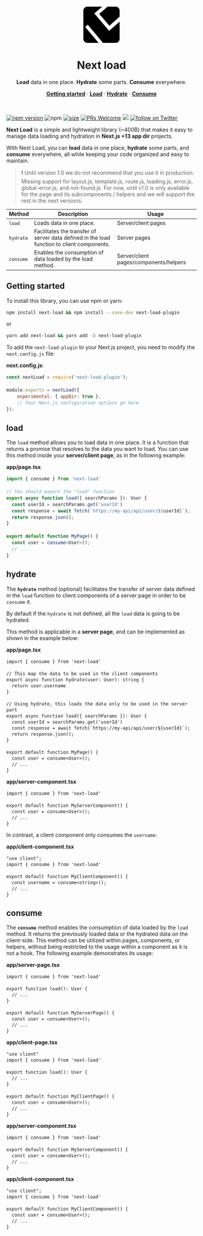<p align="center">
    <img src="./next-load-logo.svg" height="96">
    <h1 align="center">Next load</h1>
</p>

<p align="center">
  <b>Load</b> data in one place. <b>Hydrate</b> some parts. <b>Consume</b> everywhere.
</p>

<p align="center">
  <a href="#getting-started"><strong>Getting started</strong></a> ·
  <a href="#load"><strong>Load</strong></a> ·
  <a href="#hydrate"><strong>Hydrate</strong></a> ·
  <a href="#consume"><strong>Consume</strong></a>
</p>
<br/>

[![npm version](https://badge.fury.io/js/next-load.svg)](https://badge.fury.io/js/next-load)
![npm](https://img.shields.io/npm/dw/next-load)
[![size](https://img.shields.io/bundlephobia/minzip/next-load)](https://bundlephobia.com/package/next-load)
<a href="https://github.com/aralroca/next-load/actions?query=workflow%3ACI" alt="Tests status">
[![PRs Welcome](https://img.shields.io/badge/PRs-welcome-brightgreen.svg?style=flat-square)](https://github.com/aralroca/next-translate-plugin/blob/main/CONTRIBUTING.md)
<img src="https://github.com/aralroca/next-load/workflows/CI/badge.svg" /></a>
<a href="https://twitter.com/intent/follow?screen_name=aralroca">
<img src="https://img.shields.io/twitter/follow/aralroca?style=social&logo=twitter"
            alt="follow on Twitter"></a>

**Next Load** is a simple and lightweight library (~400B) that makes it easy to manage data loading and hydration in **Next.js +13 app dir** projects.

With Next Load, you can **load** data in one place, **hydrate** some parts, and **consume** everywhere, all while keeping your code organized and easy to maintain.

> ❗️ Until version 1.0 we do not recommend that you use it in production.  Missing support for layout.js, template.js, route.js, loading.js, error.js, global-error.js, and not-found.js. For now, until v1.0 is only available for the page and its subcomponents / helpers and we will support the rest in the next versions.

| Method  | Description                                                        | Usage                             |
|---------|--------------------------------------------------------------------|-----------------------------------|
| `load`    | Loads data in one place.                                           | Server/client pages|
| `hydrate` | Facilitates the transfer of server data defined in the load function to client components. | Server pages                       |
| `consume` | Enables the consumption of data loaded by the load method.         | Server/client pages/components/helpers    |

## Getting started

To install this library, you can use npm or yarn:

```bash
npm install next-load && npm install --save-dev next-load-plugin
```

or

```bash
yarn add next-load && yarn add -D next-load-plugin
```

To add the `next-load-plugin` to your Next.js project, you need to modify the `next.config.js` file:

**next.config.js**:
```js
const nextLoad = require('next-load-plugin');

module.exports = nextLoad({
    experimental: { appDir: true },
    // Your Next.js configuration options go here
});
```

## load

The `load` method allows you to load data in one place. It is a function that returns a promise that resolves to the data you want to load. You can use this method inside your **server/client page**, as in the following example:

**app/page.tsx**
```ts
import { consume } from 'next-load'

// You should export the "load" function
export async function load({ searchParams }): User {
  const userId = searchParams.get('userId')
  const response = await fetch(`https://my-api/api/user/${userId}`);
  return response.json();
}

export default function MyPage() {
  const user = consume<User>();
  // ...
}
```

## hydrate

The **`hydrate`** method (optional) facilitates the transfer of server data defined in the `load` function to client components of a server page in order to be `consume` it.

By default if the `hydrate` is not defined, all the `load` data is going to be hydrated.


This method is applicable in a **server page**, and can be implemented as shown in the example below:

**app/page.tsx**
```tsx
import { consume } from 'next-load'

// This map the data to be used in the client components
export async function hydrate(user: User): string {
  return user.username
}

// Using hydrate, this loads the data only to be used in the server part
export async function load({ searchParams }): User {
  const userId = searchParams.get('userId')
  const response = await fetch(`https://my-api/api/user/${userId}`);
  return response.json();
}

export default function MyPage() {
  const user = consume<User>();
  // ...
}
```

**app/server-component.tsx**
```tsx
import { consume } from 'next-load'

export default function MyServerComponent() {
  const user = consume<User>();
  // ...
}
```

In contrast, a client component only consumes the `username`:


**app/client-component.tsx**
```tsx
"use client";
import { consume } from 'next-load'

export default function MyClientComponent() {
  const username = consume<string>();
  // ...
}
```

## consume

The **`consume`** method enables the consumption of data loaded by the `load` method. It returns the previously loaded data or the hydrated data on the client-side. This method can be utilized within pages, components, or helpers, without being restricted to the usage within a component as it is not a hook. The following example demonstrates its usage:

**app/server-page.tsx**
```tsx
import { consume } from 'next-load'

export function load(): User {
  // ...
}

export default function MyServerPage() {
  const user = consume<User>();
  // ...
}
```

**app/client-page.tsx**
```tsx
"use client"
import { consume } from 'next-load'

export function load(): User {
  // ...
}

export default function MyClientPage() {
  const user = consume<User>();
  // ...
}
```

**app/server-component.tsx**
```tsx
import { consume } from 'next-load'

export default function MyServerComponent() {
  const user = consume<User>();
  // ...
}
```

**app/client-component.tsx**
```tsx
"use client";
import { consume } from 'next-load'

export default function MyClientComponent() {
  const user = consume<User>();
  // ...
}
```
